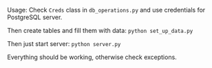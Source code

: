 Usage: 
  Check ```Creds``` class in ```db_operations.py``` and use credentials for PostgreSQL server.
  
  Then create tables and fill them with data:
    ```python set_up_data.py```

  Then just start server:
    ```python server.py```

  Everything should be working, otherwise check exceptions.
